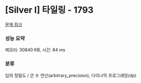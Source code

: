 # [Silver I] 타일링 - 1793 

[문제 링크](https://www.acmicpc.net/problem/1793) 

### 성능 요약

메모리: 30840 KB, 시간: 84 ms

### 분류

임의 정밀도 / 큰 수 연산(arbitrary_precision), 다이나믹 프로그래밍(dp)

